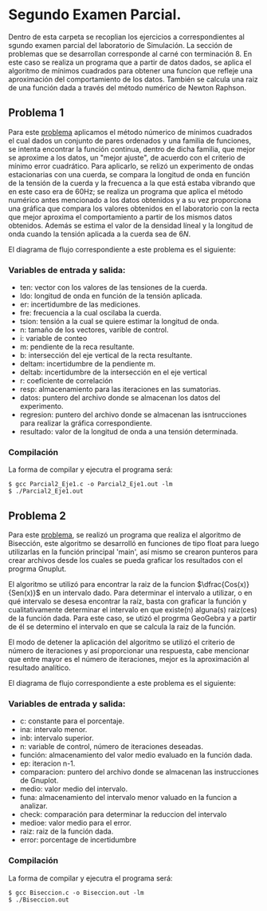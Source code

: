 # Segundo Examen Parcial.
Dentro de esta carpeta se recoplian los ejercicios a correspondientes al sgundo examen parcial del laboratorio de Simulación. La sección de problemas que se desarrollan corresponde al carné con terminación 8. En este caso se realiza un programa que a partir de datos dados, se aplica el algoritmo de mínimos cuadrados para obtener una funcíon que refleje una aproximación del comportamiento de los datos. También se calcula una raiz de una función dada a través del método numérico de Newton Raphson. 

## Problema 1
Para este [problema](/Segundo_parcial/Parcial2_Eje1.c) aplicamos el método númerico de mínimos cuadrados el cual dados un conjunto de pares ordenados y una familia de funciones, se intenta encontrar la función continua, dentro de dicha familia, que mejor se aproxime a los datos, un "mejor ajuste", de acuerdo con el criterio de mínimo error cuadrático. Para aplicarlo, se relizó un experimento de ondas estacionarias con una cuerda, se compara la longitud de onda en función de la tensión de la cuerda y la frecuenca a la que está estaba vibrando que en este caso era de 60Hz; se realiza un programa que aplica el método numérico antes mencionado a los datos obtenidos y a su vez proporciona una gráfica que compara los valores obtenidos en el laboratorio con la recta que mejor aproxima el comportamiento a partir de los mismos datos obtenidos. Además se estima el valor de la densidad líneal  y la longitud de onda cuando la tensión aplicada a la cuerda sea de $6N$.

El diagrama de flujo correspondiente a este problema es el siguiente: 

### Variables de entrada y salida:
- ten: vector con los valores de las tensiones de la cuerda.
- ldo: longitud de onda en función de la tensión aplicada.
- er: incertidumbre de las mediciones.
- fre: frecuencia a la cual oscilaba la cuerda. 
- tsion: tensión a la cual se quiere estimar la longitud de onda. 
- n: tamaño de los vectores, varible de control.
- i: variable de conteo
- m: pendiente de la reca resultante.
- b: intersección del eje vertical de la recta resultante.
- deltam: incertidumbre de la pendiente m.
- deltab: incertidumbre de la intersección en el eje vertical
- r: coeficiente de correlación
- resp: almacenamiento para las iteraciones en las sumatorias. 
- datos: puntero del archivo donde se almacenan los datos del experimento.
- regresion: puntero del archivo donde se almacenan las isntrucciones para realizar la gráfica correspondiente.
- resultado: valor de la longitud de onda a una tensión determinada.

### Compilación
La forma de compilar y ejecutra el programa será:
```
$ gcc Parcial2_Eje1.c -o Parcial2_Eje1.out -lm
$ ./Parcial2_Eje1.out
```
## Problema 2
Para este [problema](/Segundo_parcial/Biseccion.c), se realizó un programa que realiza el algoritmo de Bisección, este algoritmo se desarrolló en funciones de tipo float para luego utilizarlas en la función principal 'main', así mismo se crearon punteros para crear archivos desde los cuales se pueda graficar los resultados con el progrma Gnuplut.

El algoritmo se utilizó para encontrar la raiz de la funcion $\dfrac{Cos(x)}{Sen(x)}$ en un intervalo dado. Para determinar el intervalo a utilizar, o en qué intervalo se desesa encontrar la raíz, basta con graficar la función y cualitativamente determinar el intervalo en que existe(n) alguna(s) raiz(ces) de la función dada. Para este caso, se utizó el progrma GeoGebra  y a partir de él se determino el intervalo en que se calcula la raiz de la función. 

El modo de detener la aplicación del algoritmo se utilizó  el criterio de número de iteraciones y así proporcionar una respuesta, cabe mencionar que entre mayor es el número de iteraciones, mejor es la aproximación al resultado analítico.

El diagrama de flujo correspondiente a este problema es el siguiente: 

### Variables de entrada y salida:
- c: constante para el porcentaje.
- ina: intervalo menor.
- inb: intervalo superior.
- n: variable de control, número de iteraciones deseadas. 
- función: almacenamiento del valor medio evaluado en la función dada. 
- ep: iteracion n-1.
- comparacion: puntero del archivo donde se almacenan las instrucciones de Gnuplot.
- medio: valor medio del intervalo.
- funa: almacenamiento del intervalo menor valuado en la funcion a analizar.
- check: comparación para determinar la reduccion del intervalo
- medioe: valor medio para el error. 
- raiz: raiz de la función dada.
- error: porcentage de incertidumbre

### Compilación
La forma de compilar y ejecutra el programa será:
```
$ gcc Biseccion.c -o Biseccion.out -lm
$ ./Biseccion.out
```
